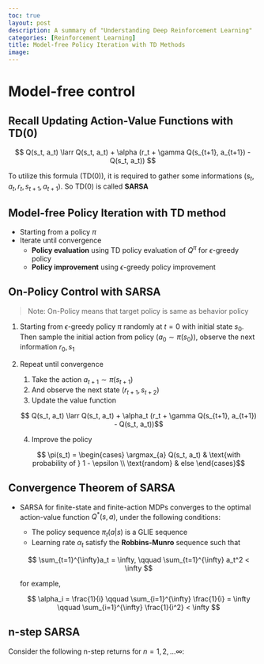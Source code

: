 ```yaml
---
toc: true
layout: post
description: A summary of "Understanding Deep Reinforcement Learning"
categories: [Reinforcement Learning]
title: Model-free Policy Iteration with TD Methods
image: 
---
```


# Model-free control

## Recall Updating Action-Value Functions with TD(0)

$$ Q(s_t, a_t) \larr Q(s_t, a_t) + \alpha (r_t + \gamma Q(s_{t+1}, a_{t+1}) - Q(s_t, a_t)) $$

To utilize this formula (TD(0)), it is required to gather some informations ($s_t, a_t, r_t, s_{t+1}, a_{t+1}$). So TD(0) is called **SARSA** 

## Model-free Policy Iteration with TD method
- Starting from a policy $\pi$
- Iterate until convergence
  - **Policy evaluation** using TD policy evaluation of $Q^{\pi}$ for $\epsilon$-greedy policy
  - **Policy improvement** using $\epsilon$-greedy policy improvement

## On-Policy Control with SARSA
> Note: On-Policy means that target policy is same as behavior policy

1. Starting from $\epsilon$-greedy policy $\pi$ randomly at $t=0$ with initial state $s_0$. Then sample the initial action from policy ($a_0 \sim \pi(s_0)$), observe the next information $r_0, s_1$
2.  Repeat until convergence 
    1.  Take the action $a_{t+1} \sim \pi(s_{t+1})$
    2.  And observe the next state ($r_{t+1}, s_{t+2}$)
    3.  Update the value function 

    $$ Q(s_t, a_t) \larr Q(s_t, a_t) + \alpha_t (r_t + \gamma Q(s_{t+1}, a_{t+1}) - Q(s_t, a_t))$$

    4.  Improve the policy

    $$ \pi(s_t) = \begin{cases} \argmax_{a} Q(s_t, a_t) & \text{with probability of } 1 - \epsilon \\ \text{random} & else \end{cases}$$

## Convergence Theorem of SARSA
- SARSA for finite-state and finite-action MDPs converges to the optimal action-value function $Q^{*}(s, a)$, under the following conditions:
  - The policy sequence $\pi_t(a \vert s)$ is a GLIE sequence
  - Learning rate $\alpha_t$ satisfy the **Robbins-Munro** sequence such that

  $$ \sum_{t=1}^{\infty}a_t = \infty, \qquad  \sum_{t=1}^{\infty} a_t^2 < \infty $$

  for example,

  $$ \alpha_i = \frac{1}{i} \qquad \sum_{i=1}^{\infty} \frac{1}{i} = \infty \qquad \sum_{i=1}^{\infty} \frac{1}{i^2} < \infty $$

## n-step SARSA
Consider the following n-step returns for $n=1, 2, \dots \infty$: 
